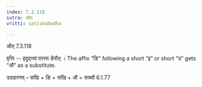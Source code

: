 ```yaml
---
index: 7.3.118
sutra: औत्‌
vritti: satishabodha

---
```

 औत् 7.3.118 


वृत्तिः -- इदुद्भ्यां परस्य ङेरौत् । The affix “ङि” following a short “इ” or short “उ” gets “औ” as a substitute. 


उदाहरणम् – सखि + ङि = सखि + औ = सख्यौ 6.1.77 